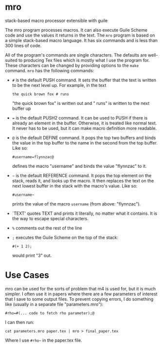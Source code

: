 # mro
stack-based macro processor extensible with guile

The mro program processes macros.  It can also execute Guile Scheme code and use the values it returns in the text. The `mro` program is based on a simple stack-based macro language.  It has six commands and is less than 300 lines of code.

All of the program's commands are single characters.  The defaults are well-suited to producing Tex files which is mostly what I use the program for.  These characters can be changed by providing options to the `make` command. `mro` has the following commands:

- `#` is the default PUSH command.  It sets the buffer that the text is written to be the next level up.  For example, in the text

    `the quick brown fox # runs `

    "the quick brown fox" is written out and " runs" is written to the next buffer up

- `=` is the default PUSH2 command.  It can be used to PUSH if there is already an element in the buffer. Otherwise, it is treated like normal text.  It never has to be used, but it can make macro definition more readable.

- `@` is the default DEFINE command.  It pops the top two buffers and binds the value in the top buffer to the name in the second from the top buffer. Like so:

    `#username=flynnzac@`

    defines the macro "username" and binds the value "flynnzac" to it.

- `~` is the default REFERENCE command.  It pops the top element on the stack, reads it, and looks up the macro. It then replaces the text on the next lowest buffer in the stack with the macro's value.  Like so:

    `#username~`

    prints the value of the macro `username` (from above: "flynnzac").
    
- `TEXT' quotes TEXT and prints it literally, no matter what it contains.  It is the way to escape special characters.

- `%` comments out the rest of the line

- `;` executes the Guile Scheme on the top of the stack:

    `#(+ 1 2);`

    would print "3" out.

# Use Cases

mro can be used for the sorts of problem that m4 is used for, but it is much simpler.  I often use it in papers where there are a few parameters of interest that I save to some output files.  To prevent copying errors, I do something like (usually in a separate file "parameters.mro"):

`#rho=#(... code to fetch rho parameter);@`

I can then run:

`cat parameters.mro paper.tex | mro > final_paper.tex`

Where I use `#rho~` in the paper.tex file.